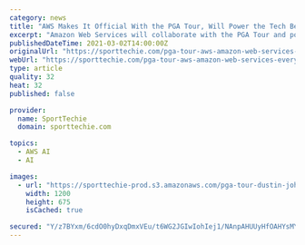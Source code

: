 ```yaml
---
category: news
title: "AWS Makes It Official With the PGA Tour, Will Power the Tech Behind ‘Every Shot Live’"
excerpt: "Amazon Web Services will collaborate with the PGA Tour and power the technological infrastructure behind Every Shot Live, the enhanced TourCast leaderboard, historical footage indexing, and other features."
publishedDateTime: 2021-03-02T14:00:00Z
originalUrl: "https://sporttechie.com/pga-tour-aws-amazon-web-services-every-shot-live-golf-technology"
webUrl: "https://sporttechie.com/pga-tour-aws-amazon-web-services-every-shot-live-golf-technology"
type: article
quality: 32
heat: 32
published: false

provider:
  name: SportTechie
  domain: sporttechie.com

topics:
  - AWS AI
  - AI

images:
  - url: "https://sporttechie-prod.s3.amazonaws.com/pga-tour-dustin-johnson-tee-shot-social-image.png"
    width: 1200
    height: 675
    isCached: true

secured: "Y/z7BYxm/6cdO0hyDxqDmxVEu/t6WG2JGIwIohIej1/NAnpAHUUyHfOAHYsMY6xWrwEToqd5e3pDiaMNdBLzlN8kjVf3BY7EFDQypsqpxzd1YPLsls/M/NxKSsPA20HFwiaymiKM/uuo8I++H4fBWflSLYdrQ18vQY6/hCwb5mwIbV7zx3yllJLpXOXHX0Gr8Hy3Kkg5t3X33tahsmwd+40MRUWpcJpEb6dJsoLAf69l3BhWFfosk1Zu75Re9oOTMrlxpJUmt2tcFfFgNv+5BddCJQzotoWobwrDgdl3XasJGOtDpSkQ5xI6IlE5PVnP6Xa1PEXirPbHyo/1PzkJfWEtOAAD5HlZduTPlnGlJ8o=;q/nbkn6FO4ng7KDD+FsJOg=="
---
```


